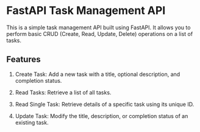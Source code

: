 # FastAPI Task Management API

This is a simple task management API built using FastAPI. It allows you to perform basic CRUD (Create, Read, Update, Delete) operations on a list of tasks.


## Features

   1. Create Task: Add a new task with a title, optional description, and completion status.
   
   2. Read Tasks: Retrieve a list of all tasks.

   3. Read Single Task: Retrieve details of a specific task using its unique ID.
   
   4. Update Task: Modify the title, description, or completion status of an existing task.
   
   
   
   
